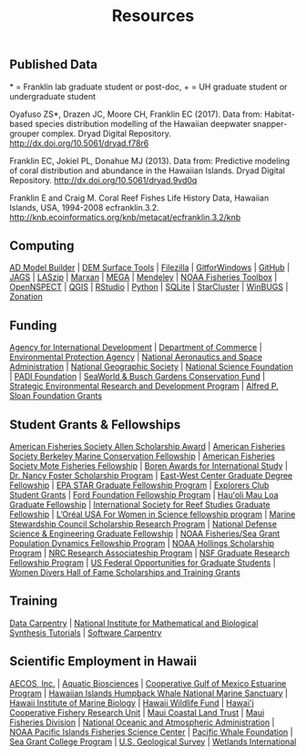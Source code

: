<!DOCTYPE html>
<html lang="en">
<head>
    <meta charset="UTF-8">
    <meta name="viewport" content="width=device-width, initial-scale=1.0">
    <title>Resources</title>

<link rel="stylesheet" href="/css/resources.css">
</head>
<header>
    <h1>Resources</h1>
  </header>

<div class="resources-page">
  <section class="hero">
    <h1>Published Data</h1>
    <p>
      * = Franklin lab graduate student or post-doc, + = UH graduate student or undergraduate student
    </p>
    <div class="citation">
      <p>
        Oyafuso ZS*, Drazen JC, Moore CH, Franklin EC (2017). Data from: Habitat-based species
        distribution modelling of the Hawaiian deepwater snapper-grouper complex. Dryad Digital
        Repository. <a href="http://dx.doi.org/10.5061/dryad.f78r6">http://dx.doi.org/10.5061/dryad.f78r6</a>
      </p>
      <p>
        Franklin EC, Jokiel PL, Donahue MJ (2013). Data from: Predictive modeling of coral
        distribution and abundance in the Hawaiian Islands. Dryad Digital Repository.
        <a href="http://dx.doi.org/10.5061/dryad.9vd0q">http://dx.doi.org/10.5061/dryad.9vd0q</a>
      </p>
      <p>
        Franklin E and Craig M. Coral Reef Fishes Life History Data, Hawaiian Islands, USA,
        1994-2008 ecfranklin.3.2. <a href="http://knb.ecoinformatics.org/knb/metacat/ecfranklin.3.2/knb">http://knb.ecoinformatics.org/knb/metacat/ecfranklin.3.2/knb</a>
      </p>
    </div>
  </section>

  <section class="hero">
    <h1>Computing</h1>
    <p>
      <a href="https://www.admb-project.org/">AD Model Builder</a> | 
      <a href="https://www.jennessent.com/arcgis/surface_area.htm">DEM Surface Tools</a> | 
      <a href="https://filezilla-project.org/">Filezilla</a> | 
      <a href="https://gitforwindows.org/">GitforWindows</a> | 
      <a href="https://github.com/">GitHub</a> | 
      <a href="https://mcmc-jags.sourceforge.io/">JAGS</a> | 
      <a href="https://laszip.org/">LASzip</a> | 
      <a href="https://marxansolutions.org/">Marxan</a> | 
      <a href="https://megasoftware.net/">MEGA</a> | 
      <a href="https://www.mendeley.com/">Mendeley</a> | 
      <a href="https://noaa-fisheries-integrated-toolbox.github.io/">NOAA Fisheries Toolbox</a> | 
      <a href="https://www.csc.noaa.gov/digitalcoast/tools/opennspect">OpenNSPECT</a> | 
      <a href="https://qgis.org/">QGIS</a> | 
      <a href="https://posit.co/">RStudio</a> | 
      <a href="https://www.python.org/">Python</a> | 
      <a href="https://www.sqlite.org/">SQLite</a> | 
      <a href="http://star.mit.edu/cluster/index.html">StarCluster</a> | 
      <a href="http://bes-qsig.github.io/fge/docs/IntroWinBUGSwithR/">WinBUGS</a> | 
      <a href="https://zonationteam.github.io/Zonation5/">Zonation</a>
    </p>
  </section>

  <section class="hero">
    <h1>Funding</h1>
    <p>
      <a href="https://www.usaid.gov/partner-with-us/find-a-funding-opportunity">Agency for International Development</a> | 
      <a href="https://www.commerce.gov/work-with-us/grants-and-contract-opportunities">Department of Commerce</a> | 
      <a href="https://www.epa.gov/grants">Environmental Protection Agency</a> | 
      <a href="https://www.nasa.gov/centers-and-facilities/grants-2/">National Aeronautics and Space Administration</a> | 
      <a href="https://www.nationalgeographic.org/society/grants-and-investments/">National Geographic Society</a> | 
      <a href="https://new.nsf.gov/funding/opportunities">National Science Foundation</a> | 
      <a href="https://www.padi.com/aware/community-grants">PADI Foundation</a> | 
      <a href="https://swbg-conservationfund.org/grant-seekers/">SeaWorld & Busch Gardens Conservation Fund</a> | 
      <a href="https://serdp-estcp.mil/workwithus/fundingprocess">Strategic Environmental Research and Development Program</a> | 
      <a href="https://sloan.org/grants/apply">Alfred P. Sloan Foundation Grants</a>
    </p>
  </section>

  <section class="hero">
    <h1>Student Grants & Fellowships</h1>
    <p>
      <a href="https://fisheries.org/about/awards-recognition/call-for-award-nominations-section-awards/frances-allen-scholarship-award/">American Fisheries Society Allen Scholarship Award</a> | 
      <a href="https://mfs.fisheries.org/?page_id=155">American Fisheries Society Berkeley Marine Conservation Fellowship</a> | 
      <a href="https://fisheries.org/about/awards-recognition/call-for-award-nominations/william-r-mote-fisheries-fellowship-award/">American Fisheries Society Mote Fisheries Fellowship</a> | 
      <a href="https://www.borenawards.org/">Boren Awards for International Study</a> | 
      <a href="https://fosterscholars.noaa.gov/">Dr. Nancy Foster Scholarship Program</a> | 
      <a href="https://www.eastwestcenter.org/education/ewc-graduate-degree-fellowship">East-West Center Graduate Degree Fellowship</a> | 
      <a href="https://www.epa.gov/research-fellowships/science-achieve-results-star-graduate-and-greater-research-opportunities-gro">EPA STAR Graduate Fellowship Program</a> | 
      <a href="https://www.explorers.org/grants/">Explorers Club Student Grants</a> | 
      <a href="https://www.fordfoundation.org/work/investing-in-individuals/the-ford-global-fellowship/">Ford Foundation Fellowship Program</a> | 
      <a href="https://www.soest.hawaii.edu/soestwp/hauoli-mau-loa-graduate-fellowship/">Hauʻoli Mau Loa Graduate Fellowship</a> | 
      <a href="https://coralreefs.org/student-travel-grants/graduate-fellowships/">International Society for Reef Studies Graduate Fellowship</a> | 
      <a href="https://www.loreal.com/en/usa/pages/group/fwis/">L’Oréal USA For Women in Science fellowship program</a> | 
      <a href="https://www.msc.org/what-we-are-doing/science-and-research/student-research-grant">Marine Stewardship Council Scholarship Research Program</a> | 
      <a href="https://ndseg.sysplus.com/">National Defense Science & Engineering Graduate Fellowship</a> | 
      <a href="https://seagrant.noaa.gov/communities/students/graduate-fellows/nmfs-sg-fellowship/">NOAA Fisheries/Sea Grant Population Dynamics Fellowship Program</a> | 
      <a href="https://www.noaa.gov/office-education/hollings-scholarship">NOAA Hollings Scholarship Program</a> | 
      <a href="https://www.nationalacademies.org/our-work/rap/for-applicants">NRC Research Associateship Program</a> | 
      <a href="https://www.nsfgrfp.org/">NSF Graduate Research Fellowship Program</a> | 
      <a href="https://www.justice.gov/enrd/pathways-students-and-recent-graduates-federal-careers">US Federal Opportunities for Graduate Students</a> | 
      <a href="https://www.wdhof.org/scholarships/scholarship-descriptions">Women Divers Hall of Fame Scholarships and Training Grants</a>
    </p>
  </section>

  <section class="hero">
    <h1>Training</h1>
    <p>
      <a href="https://datacarpentry.org/">Data Carpentry</a> | 
      <a href="https://www.nimbios.org/">National Institute for Mathematical and Biological Synthesis Tutorials</a> | 
      <a href="https://software-carpentry.org/">Software Carpentry</a>
    </p>
  </section>

  <section class="hero">
    <h1>Scientific Employment in Hawaii</h1>
    <p>
      <a href="https://www.aecos.com/">AECOS, Inc.</a> | 
      <a href="https://www.aquaticbio.com/">Aquatic Biosciences</a> | 
      <a href="https://cgh.org/">Cooperative Gulf of Mexico Estuarine Program</a> | 
      <a href="https://www.hawaiianatolls.org/">Hawaiian Islands Humpback Whale National Marine Sanctuary</a> | 
      <a href="http://www.hihid.org/">Hawaii Institute of Marine Biology</a> | 
      <a href="https://www.hawaiiwildlife.org/">Hawaii Wildlife Fund</a> | 
      <a href="https://www.marine.hawaii.edu/">Hawai'i Cooperative Fishery Research Unit</a> | 
      <a href="http://www.mauiwildlife.org/">Maui Coastal Land Trust</a> | 
      <a href="https://www.mauifisheries.org/">Maui Fisheries Division</a> | 
      <a href="https://www.noaa.gov/">National Oceanic and Atmospheric Administration</a> | 
      <a href="https://www.pifsc.noaa.gov/">NOAA Pacific Islands Fisheries Science Center</a> | 
      <a href="https://www.pacificwhale.org/">Pacific Whale Foundation</a> | 
      <a href="http://www.seagrant.soest.hawaii.edu/">Sea Grant College Program</a> | 
      <a href="http://www.usgs.gov/">U.S. Geological Survey</a> | 
      <a href="https://www.wetlands.org/">Wetlands International</a>
    </p>
  </section>
</div>

